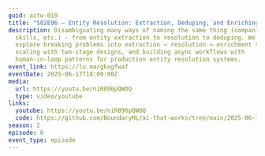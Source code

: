 ```yaml
---
guid: aitw-010
title: "S02E06 – Entity Resolution: Extraction, Deduping, and Enriching"
description: Disambiguating many ways of naming the same thing (companies,
  skills, etc.) - from entity extraction to resolution to deduping. We'll
  explore breaking problems into extraction → resolution → enrichment stages,
  scaling with two-stage designs, and building async workflows with
  human-in-loop patterns for production entity resolution systems.
event_link: https://lu.ma/gkxgfwaf
eventDate: 2025-06-17T18:00:00Z
media:
  url: https://youtu.be/niR896pQWOQ
  type: video/youtube
links:
  youtube: https://youtu.be/niR896pQWOQ
  code: https://github.com/BoundaryML/ai-that-works/tree/main/2025-06-17-entity-extraction
season: 2
episode: 6
event_type: episode
---
```

